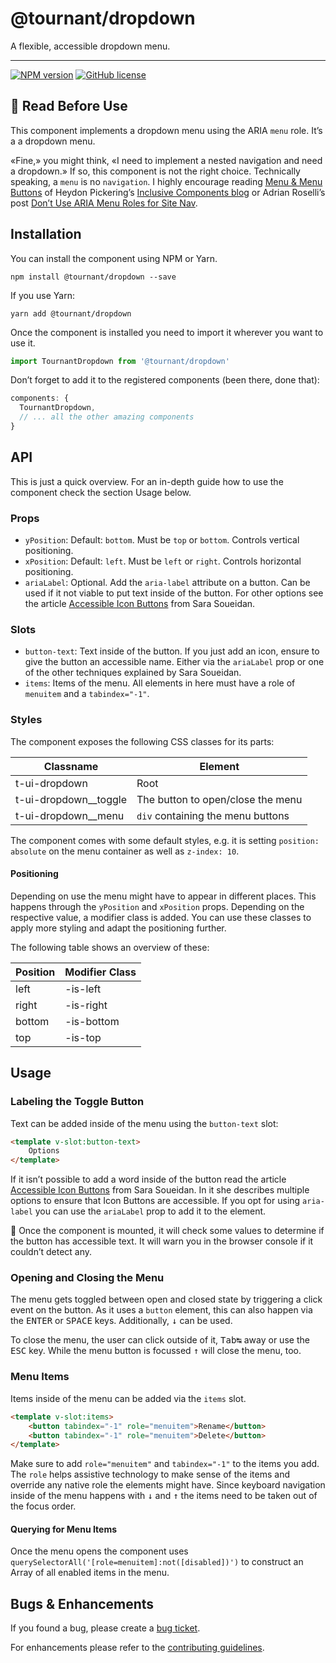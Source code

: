 # @tournant/dropdown

A flexible, accessible dropdown menu.

---

[![NPM version](https://img.shields.io/npm/v/@tournant/dropdown.svg?style=flat)](https://www.npmjs.com/package/@tournant/dropdown)
[![GitHub license](https://img.shields.io/github/license/ovlb/@tournant/dropdown.svg)](https://github.com/ovlb/@tournant/dropdown/blob/master/LICENSE)

## 💁‍ Read Before Use

This component implements a dropdown menu using the ARIA `menu` role. It’s a a dropdown menu.

«Fine,» you might think, «I need to implement a nested navigation and need a dropdown.» If so, this component is not the right choice. Technically speaking, a `menu` is no `navigation`. I highly encourage reading [Menu & Menu Buttons](https://inclusive-components.design/menus-menu-buttons/) of Heydon Pickering’s [Inclusive Components blog](https://inclusive-components.design/) or Adrian Roselli’s post [Don’t Use ARIA Menu Roles for Site Nav](http://adrianroselli.com/2017/10/dont-use-aria-menu-roles-for-site-nav.html).

## Installation

You can install the component using NPM or Yarn.

```
npm install @tournant/dropdown --save
```

If you use Yarn:

```
yarn add @tournant/dropdown
```

Once the component is installed you need to import it wherever you want to use it.

```js
import TournantDropdown from '@tournant/dropdown'
```

Don’t forget to add it to the registered components (been there, done that):

```js
components: {
  TournantDropdown,
  // ... all the other amazing components
}
```

## API

This is just a quick overview. For an in-depth guide how to use the component check the section Usage below.

### Props

- `yPosition`: Default: `bottom`. Must be `top` or `bottom`. Controls vertical positioning.
- `xPosition`: Default: `left`. Must be `left` or `right`. Controls horizontal positioning.
- `ariaLabel`: Optional. Add the `aria-label` attribute on a button. Can be used if it not viable to put text inside of the button. For other options see the article [Accessible Icon Buttons](https://www.sarasoueidan.com/blog/accessible-icon-buttons/) from Sara Soueidan.

### Slots

- `button-text`: Text inside of the button. If you just add an icon, ensure to give the button an accessible name. Either via the `ariaLabel` prop or one of the other techniques explained by Sara Soueidan.
- `items`: Items of the menu. All elements in here must have a role of `menuitem` and a `tabindex="-1"`.

### Styles

The component exposes the following CSS classes for its parts:

| Classname               | Element                           |
| ----------------------- | --------------------------------- |
| t-ui-dropdown           | Root                              |
| t-ui-dropdown\_\_toggle | The button to open/close the menu |
| t-ui-dropdown\_\_menu   | `div` containing the menu buttons |

The component comes with some default styles, e.g. it is setting `position: absolute` on the menu container as well as `z-index: 10`.

#### Positioning

Depending on use the menu might have to appear in different places. This happens through the `yPosition` and `xPosition` props. Depending on the respective value, a modifier class is added. You can use these classes to apply more styling and adapt the positioning further.

The following table shows an overview of these:

| Position | Modifier Class |
| -------- | -------------- |
| left     | -is-left       |
| right    | -is-right      |
| bottom   | -is-bottom     |
| top      | -is-top        |

## Usage

### Labeling the Toggle Button

Text can be added inside of the menu using the `button-text` slot:

```html
<template v-slot:button-text>
	Options
</template>
```

If it isn’t possible to add a word inside of the button read the article [Accessible Icon Buttons](https://www.sarasoueidan.com/blog/accessible-icon-buttons/) from Sara Soueidan. In it she describes multiple options to ensure that Icon Buttons are accessible. If you opt for using `aria-label` you can use the `ariaLabel` prop to add it to the element.

💁‍ Once the component is mounted, it will check some values to determine if the button has accessible text. It will warn you in the browser console if it couldn’t detect any.

### Opening and Closing the Menu

The menu gets toggled between open and closed state by triggering a click event on the button. As it uses a `button` element, this can also happen via the <kbd>ENTER</kbd> or <kbd>SPACE</kbd> keys. Additionally, <kbd>↓</kbd> can be used.

To close the menu, the user can click outside of it, <kbd>Tab↹</kbd> away or use the <kbd>ESC</kbd> key. While the menu button is focussed <kbd>↑</kbd> will close the menu, too.

### Menu Items

Items inside of the menu can be added via the `items` slot.

```html
<template v-slot:items>
	<button tabindex="-1" role="menuitem">Rename</button>
	<button tabindex="-1" role="menuitem">Delete</button>
</template>
```

Make sure to add `role="menuitem"` and `tabindex="-1"` to the items you add. The `role` helps assistive technology to make sense of the items and override any native role the elements might have. Since keyboard navigation inside of the menu happens with <kbd>↓</kbd> and <kbd>↑</kbd> the items need to be taken out of the focus order.

#### Querying for Menu Items

Once the menu opens the component uses `querySelectorAll('[role=menuitem]:not([disabled])')` to construct an Array of all enabled items in the menu.

## Bugs & Enhancements

If you found a bug, please create a [bug ticket](https://github.com/tournantdev/ui/issues/new?assignees=&labels=component:dropdown&template=bug_report.md&title=).

For enhancements please refer to the [contributing guidelines](https://github.com/tournantdev/ui/blob/master/CONTRIBUTING.md).
